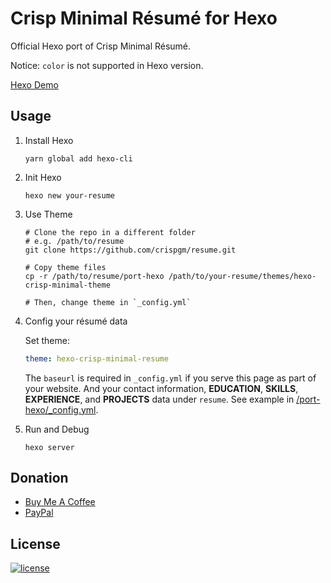 # Crisp Minimal Résumé for Hexo

Official Hexo port of Crisp Minimal Résumé.

Notice: `color` is not supported in Hexo version.

[Hexo Demo](https://crispgm.github.io/resume-hexo-example/)

## Usage

1. Install Hexo

    ```shell
    yarn global add hexo-cli
    ```

2. Init Hexo

    ```shell
    hexo new your-resume
    ```

3. Use Theme

    ```
    # Clone the repo in a different folder
    # e.g. /path/to/resume
    git clone https://github.com/crispgm/resume.git

    # Copy theme files
    cp -r /path/to/resume/port-hexo /path/to/your-resume/themes/hexo-crisp-minimal-theme

    # Then, change theme in `_config.yml`
    ```

4. Config your résumé data

    Set theme:

    ```yaml
    theme: hexo-crisp-minimal-resume
    ```

    The `baseurl` is required in `_config.yml` if you serve this page as part of your website. And your contact information, __EDUCATION__, __SKILLS__, __EXPERIENCE__, and __PROJECTS__ data under `resume`. See example in [/port-hexo/_config.yml](/_config.yml).

5. Run and Debug

    ```shell
    hexo server
    ```

## Donation

* [Buy Me A Coffee](https://www.buymeacoffee.com/crispgm)
* [PayPal](https://www.paypal.me/crispgm)

## License

[![license](https://img.shields.io/github/license/crispgm/resume.svg)](/LICENSE)
